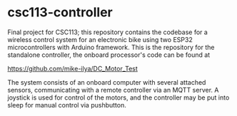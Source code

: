 # csc113-controller

Final project for CSC113; this repository contains the codebase for a wireless control system for an electronic bike using two ESP32 microcontrollers with Arduino framework. This is the repository for the standalone controller, the onboard processor's code can be found at 

https://github.com/mike-ilya/DC_Motor_Test

The system consists of an onboard computer with several attached sensors, communicating with a remote controller via an MQTT server. A joystick is used for control of the motors, and the controller may be put into sleep for manual control via pushbutton.
